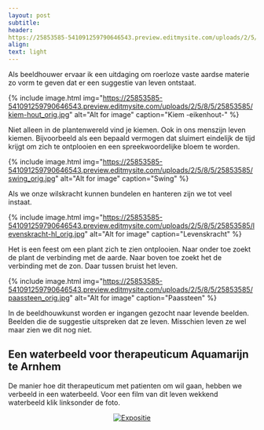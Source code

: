 ```yaml
---
layout: post
subtitle:
header:
https://25853585-541091259790646543.preview.editmysite.com/uploads/2/5/8/5/25853585/verbonden_orig.jpg
align:
text: light
---
```

Als beeldhouwer ervaar ik een uitdaging om roerloze vaste aardse materie zo vorm te geven dat er een suggestie van leven ontstaat.

{% include image.html img="https://25853585-541091259790646543.preview.editmysite.com/uploads/2/5/8/5/25853585/kiem-hout_orig.jpg" alt="Alt for image" caption="Kiem -eikenhout-" %}

Niet alleen in de plantenwereld vind je kiemen. Ook in ons menszijn leven kiemen. Bijvoorbeeld als een bepaald vermogen dat sluimert eindelijk de tijd krijgt om zich te ontplooien en een spreekwoordelijke bloem te worden.

{% include image.html img="https://25853585-541091259790646543.preview.editmysite.com/uploads/2/5/8/5/25853585/swing_orig.jpg" alt="Alt for image" caption="Swing" %}

Als we onze wilskracht kunnen bundelen en hanteren zijn we tot veel instaat.

{% include image.html img="https://25853585-541091259790646543.preview.editmysite.com/uploads/2/5/8/5/25853585/levenskracht-hl_orig.jpg" alt="Alt for image" caption="Levenskracht" %}

Het is een feest om een plant zich te zien ontplooien. Naar onder toe zoekt de plant de verbinding met de aarde. Naar boven toe zoekt het de verbinding met de zon. Daar tussen bruist het leven.

{% include image.html img="https://25853585-541091259790646543.preview.editmysite.com/uploads/2/5/8/5/25853585/paassteen_orig.jpg" alt="Alt for image" caption="Paassteen" %}

In de beeldhouwkunst worden er ingangen gezocht naar levende beelden. Beelden die de suggestie uitspreken dat ze leven. Misschien leven ze wel maar zien we dit nog niet.



## Een waterbeeld voor therapeuticum Aquamarijn te Arnhem
De manier hoe dit therapeuticum met patienten om wil gaan, hebben we verbeeld in een waterbeeld. Voor een film van dit leven wekkend waterbeeld klik linksonder de foto.

<div align="center">
  <a href="https://vimeo.com/375091281"><img src="https://imgur.com/NEB6uqt.png" alt="Expositie"></a>
</div>
